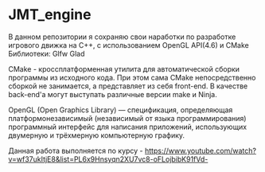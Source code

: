 # JMT_engine
В данном репозитории я сохраняю свои наработки по разработке игрового движка на C++, с использованием OpenGL API(4.6) и CMake
Библиотеки: Glfw Glad

CMake - кроcсплатформенная утилита для автоматической сборки программы из исходного кода. 
При этом сама CMake непосредственно сборкой не занимается, а представляет из себя front-end. 
В качестве back-end'a могут выступать различные версии make и Ninja.

OpenGL (Open Graphics Library) — спецификация, определяющая платформонезависимый (независимый от языка программирования) 
программный интерфейс для написания приложений, использующих двумерную и трёхмерную компьютерную графику.




Данная работа выполняется по курсу - https://www.youtube.com/watch?v=wf37ukItjE8&list=PL6x9Hnsyqn2XU7vc8-oFLojbibK91fVd-

